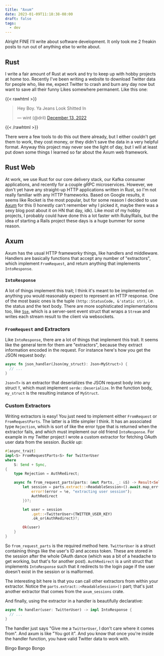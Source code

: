 ```yaml
---
title: "Axum"
date: 2023-01-09T11:18:38-08:00
draft: false
tags:
  - dev
---
```


Alright FINE I'll write about software development. It only took me 2 freakin posts to run out of anything else to write about.

## Rust

I write a fair amount of Rust at work and try to keep up with hobby projects at home too. Recently I've been writing a website to download Twitter data for people who, like me, expect Twitter to crash and burn any day now but want to save all their funny Likes somewhere permanent. Like this one:

{{< rawhtml >}}
<blockquote class="twitter-tweet" data-dnt="true" data-align="center"><p lang="en" dir="ltr">Hey Boy. Ya Jeans Look Shitted In</p>&mdash; wint (@dril) <a href="https://twitter.com/dril/status/1602613307134861312?ref_src=twsrc%5Etfw">December 13, 2022</a></blockquote> <script async src="https://platform.twitter.com/widgets.js" charset="utf-8"></script>
{{< /rawhtml >}}

There were a few tools to do this out there already, but I either couldn't get them to work, they cost money, or they didn't save the data in a very helpful format. Anyway this project may never see the light of day, but I will at least put down some things I learned so far about the Axum web framework.

## Rust Web

At work, we use Rust for our core delivery stack, our Kafka consumer applications, and recently for a couple gRPC microservices. However, we don't yet have any straight-up HTTP applications written in Rust, so I'm not really familiar with any HTTP frameworks. Based on Google results, it seems like Rocket is the most popular, but for some reason I decided to use [Axum](https://docs.rs/axum/latest/axum/) for this (I honestly can't remember why I picked it, maybe there was a sexy blog post about it on HN that day, idk). Like most of my hobby projects, I probably could have done this a lot faster with Ruby/Rails, but the idea of starting a Rails project these days is a huge bummer for some reason.

## Axum

Axum has the usual HTTP frameworky things, like handlers and middleware. Handlers are basically functions that accept any number of "extractors", which implement `FromRequest`, and return anything that implements `IntoResponse`.

### `IntoResponse`

A lot of things implement this trait; I think it's meant to be implemented on anything you would reasonably expect to represent an HTTP response. One of the most basic ones is the tuple `(http::StatusCode, &'static str)`, i.e. the status and the text body. There are more sophisticated implementations too, like [`Sse`](https://docs.rs/axum/latest/axum/response/struct.Sse.html), which is a server-sent event struct that wraps a `Stream` and writes each stream result to the client via websockets.

### `FromRequest` and Extractors

Like `IntoResponse`, there are a lot of things that implement this trait. It seems like the general term for them are "extractors", because they extract information encoded in the request. For instance here's how you get the JSON request body:

```rust
async fn json_handler(Json(my_struct): Json<MyStruct>) {
  // ...
}
```

`Json<T>` is an extractor that deserializes the JSON request body into any struct `T`, which must implement `serde::Deserialize`. In the function body, `my_struct` is the resulting instance of `MyStruct`.

### Custom Extractors

Writing extractors is easy! You just need to implement either `FromRequest` or `FromRequestParts`. The latter is a little simpler I think. It has an associated type `Rejection`, which is sort of like the error type that is returned when the extractor fails, and which must implement our old friend `IntoResponse`. For example in my Twitter project I wrote a custom extractor for fetching OAuth user data from the session. _Buckle up_:

```rust
#[async_trait]
impl<S> FromRequestParts<S> for TwitterUser
where
    S: Send + Sync,
{
    type Rejection = AuthRedirect;

    async fn from_request_parts(parts: &mut Parts, _: &S) -> Result<Self, Self::Rejection> {
        let session = parts.extract::<ReadableSession>().await.map_err(|e| {
            error!(error = %e, "extracting user session");
            AuthRedirect
        })?;

        let user = session
            .get::<TwitterUser>(TWITTER_USER_KEY)
            .ok_or(AuthRedirect)?;

        Ok(user)
    }
}
```

So `from_request_parts` is the required method here. `TwitterUser` is a struct containing things like the user's ID and access token. These are stored in the session after the whole OAuth dance (which was a bit of a headache to get working, but that's for another post). `AuthRedirect` is a unit struct that implements `IntoResponse` such that it redirects to the login page if the user doesn't exist in the session or is malformed.

The interesting bit here is that you can call other extractors from within your extractor. Notice the `parts.extract::<ReadableSession>()` part; that's just another extractor that comes from the `axum_sessions` crate.

And finally, using the extractor in a handler is beautifully declarative:

```rust
async fn handler(user: TwitterUser) -> impl IntoResponse {
  // ...
}
```

The handler just says "Give me a `TwitterUser`, I don't care where it comes from". And axum is like "You got it". And you know that once you're inside the handler function, you have valid Twitter data to work with.

Bingo Bango Bongo
